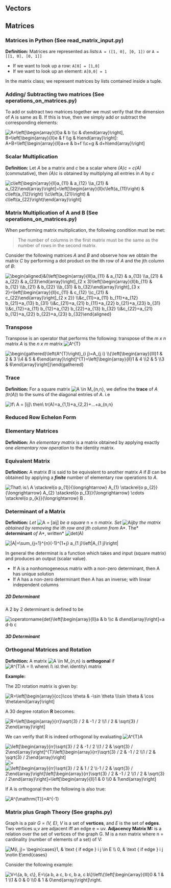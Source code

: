 

## Vectors 





## Matrices 

### Matrices in Python (See read_matrix_input.py)
**Definition:** Matrices are represented as _lists_:`A = ([1, 0], [0, 1])` or `A = [[1, 0], [0, 1]]`

* If we want to look up a row: `A[0] = [1,0]`
* If we want to look up an element: `A[0,0] = 1 `

In the matrix class; we represent matrices by lists contained inside a tuple.


### Adding/ Subtracting two matrices (See operations_on_matrices.py)

To add or subtract two matrices together we must verify that the dimension of A is same as B. If this is true, then we simply add or subtract the corresponding elements:

<img src="https://latex.codecogs.com/svg.image?A=\left[\begin{array}{ll}a&space;&&space;b&space;\\c&space;&&space;d\end{array}\right],&space;B=\left[\begin{array}{ll}e&space;&&space;f&space;\\g&space;&&space;h\end{array}\right]:&space;A&plus;B=\left[\begin{array}{ll}a&plus;e&space;&&space;b&plus;f&space;\\c&plus;g&space;&&space;d&plus;h\end{array}\right]" title="A=\left[\begin{array}{ll}a & b \\c & d\end{array}\right], B=\left[\begin{array}{ll}e & f \\g & h\end{array}\right]: A+B=\left[\begin{array}{ll}a+e & b+f \\c+g & d+h\end{array}\right]" />

### Scalar Multiplication

**Definition:** Let  _A_ be a matrix and _c_ be a scalar where  _(A)c = c(A)_ (commutative), then _(A)c_ is obtained by multiplying all entries in _A_ by _c_

<img src="https://latex.codecogs.com/svg.image?c\left[\begin{array}{ll}a_{11}&space;&&space;a_{12}&space;\\a_{21}&space;&&space;a_{22}\end{array}\right]=\left[\begin{array}{ll}c\left(a_{11}\right)&space;&&space;c\left(a_{12}\right)&space;\\c\left(a_{21}\right)&space;&&space;c\left(a_{22}\right)\end{array}\right]" title="c\left[\begin{array}{ll}a_{11} & a_{12} \\a_{21} & a_{22}\end{array}\right]=\left[\begin{array}{ll}c\left(a_{11}\right) & c\left(a_{12}\right) \\c\left(a_{21}\right) & c\left(a_{22}\right)\end{array}\right]" />


### Matrix Multiplication of A and B (See operations_on_matrices.py)

When performing matrix multiplication, the following condition must be met:
> The number of columns in the first matrix must be the same as the number of rows in the second matrix.

Consider the following matrices *A* and *B* and observe how we obtain the matrix *C* by performing a dot product on the ith row of *A* and the jth column of *B*:

<img src="https://latex.codecogs.com/svg.image?\begin{aligned}&{\left[\begin{array}{lll}a_{11}&space;&&space;a_{12}&space;&&space;a_{13}&space;\\a_{21}&space;&&space;a_{22}&space;&&space;a_{23}\end{array}\right]_{2&space;x&space;3}\left[\begin{array}{ll}b_{11}&space;&&space;b_{12}&space;\\b_{21}&space;&&space;b_{22}&space;\\b_{31}&space;&&space;b_{32}\end{array}\right]_{3&space;x&space;2}=\left[\begin{array}{ll}c_{11}&space;&&space;c_{12}&space;\\c_{21}&space;&&space;c_{22}\end{array}\right]_{2&space;x&space;2}}&space;\\&c_{11}=a_{11}&space;b_{11}&plus;a_{12}&space;b_{21}&plus;a_{13}&space;b_{31}&space;\\&c_{21}=a_{21}&space;b_{11}&plus;a_{22}&space;b_{21}&plus;a_{23}&space;b_{31}&space;\\&c_{12}=a_{11}&space;b_{12}&plus;a_{12}&space;b_{22}&plus;a_{13}&space;b_{32}&space;\\&c_{22}=a_{21}&space;b_{12}&plus;a_{22}&space;b_{22}&plus;a_{23}&space;b_{32}\end{aligned}" title="\begin{aligned}&{\left[\begin{array}{lll}a_{11} & a_{12} & a_{13} \\a_{21} & a_{22} & a_{23}\end{array}\right]_{2 x 3}\left[\begin{array}{ll}b_{11} & b_{12} \\b_{21} & b_{22} \\b_{31} & b_{32}\end{array}\right]_{3 x 2}=\left[\begin{array}{ll}c_{11} & c_{12} \\c_{21} & c_{22}\end{array}\right]_{2 x 2}} \\&c_{11}=a_{11} b_{11}+a_{12} b_{21}+a_{13} b_{31} \\&c_{21}=a_{21} b_{11}+a_{22} b_{21}+a_{23} b_{31} \\&c_{12}=a_{11} b_{12}+a_{12} b_{22}+a_{13} b_{32} \\&c_{22}=a_{21} b_{12}+a_{22} b_{22}+a_{23} b_{32}\end{aligned}" />

### Transpose

Transpose is an operator that performs the following: transpose of the _m x n_ matrix *A* is the _n x m_ matrix <img src="https://latex.codecogs.com/svg.image?A^{T}" title="A^{T}" /> 

<img src="https://latex.codecogs.com/svg.image?\begin{gathered}\left(A^{T}\right)_{i&space;j}=A_{j&space;i}&space;\\{\left[\begin{array}{lll}1&space;&&space;2&space;&&space;3&space;\\4&space;&&space;5&space;&&space;6\end{array}\right]^{T}=\left[\begin{array}{ll}1&space;&&space;4&space;\\2&space;&&space;5&space;\\3&space;&&space;6\end{array}\right]}\end{gathered}" title="\begin{gathered}\left(A^{T}\right)_{i j}=A_{j i} \\{\left[\begin{array}{lll}1 & 2 & 3 \\4 & 5 & 6\end{array}\right]^{T}=\left[\begin{array}{ll}1 & 4 \\2 & 5 \\3 & 6\end{array}\right]}\end{gathered}" />

### Trace

**Definition:** For a square matrix <img src="https://latex.codecogs.com/svg.image?A&space;\in&space;M_{n,n}" title="A \in M_{n,n}" />, we define the **trace** of _A (tr(A)_) to the sums of the diagonal entries of _A_. i.e

<img src="https://latex.codecogs.com/svg.image?If\&space;A&space;=&space;[ij]\&space;then\&space;tr(A)=a_{1,1}&plus;a_{2,2}&plus;...&plus;a_{n,n}" title="If\ A = [ij]\ then\ tr(A)=a_{1,1}+a_{2,2}+...+a_{n,n}" />

### Reduced Row Echelon Form



### Elementary Matrices
**Definition:** An _elementary matrix_ is a matrix obtained by applying exactly one _elementary row operation_ to the identity matrix. 

### Equivalent Matrix 
**Definition:** A matrix _B_ is said to be equivalent to another matrix _A_ if _B_ can be obtained by applying a ***finite*** number of elementary row operations to _A_.

<img src="https://latex.codecogs.com/svg.image?That\&space;is:\&space;A&space;\stackrel{o&space;p_{1}}{\longrightarrow}&space;A_{1}&space;\stackrel{o&space;p_{2}}{\longrightarrow}&space;A_{2}&space;\stackrel{o&space;p_{3}}{\longrightarrow}&space;\cdots&space;\stackrel{o&space;p_{k}}{\longrightarrow}&space;B&space;." title="That\ is:\ A \stackrel{o p_{1}}{\longrightarrow} A_{1} \stackrel{o p_{2}}{\longrightarrow} A_{2} \stackrel{o p_{3}}{\longrightarrow} \cdots \stackrel{o p_{k}}{\longrightarrow} B ." />

### Determinant of a Matrix

**Definition:** *Let* <img src="https://latex.codecogs.com/svg.image?A&space;=&space;[aij]" title="A = [aij]" /> *be a square* n × n *matrix. Set* <img src="https://latex.codecogs.com/svg.image?Aij&space;" title="Aij " />*by the matrix obtained by removing the* i*th row and* j*th column from* A*. The* **determinant** *of* A*, written* <img src="https://latex.codecogs.com/svg.image?det(A)" title="det(A)" />

<img src="https://latex.codecogs.com/svg.image?|A|=\sum_{j=1}^{n}(-1)^{1&plus;j}&space;a_{1&space;j}\left|A_{1&space;j}\right|" title="|A|=\sum_{j=1}^{n}(-1)^{1+j} a_{1 j}\left|A_{1 j}\right|" />

In general the determinat is a function which takes and input (square matrix) and produces an output (scalar value).

* If A is a nonhomogeneous matrix with a non-zero determinant, then A has unique solution
* If A has a non-zero determinant then A has an inverse; with linear independent columns

##### 2D Determinant 

A 2 by 2 determinant is defined to be

<img src="https://latex.codecogs.com/svg.image?\operatorname{det}\left[\begin{array}{ll}a&space;&&space;b&space;\\c&space;&&space;d\end{array}\right]=a&space;d-b&space;c" title="\operatorname{det}\left[\begin{array}{ll}a & b \\c & d\end{array}\right]=a d-b c" />

##### 3D Determinant 



### Orthogonal Matrices and Rotation 

**Definition:** A matrix <img src="https://latex.codecogs.com/svg.image?A&space;\in&space;M_{n,n}" title="A \in M_{n,n}" /> is **orthogonal** if <img src="https://latex.codecogs.com/svg.image?A^{T}A&space;=&space;I\&space;where\&space;I\&space;is\&space;the\&space;identity\&space;matrix" title="A^{T}A = I\ where\ I\ is\ the\ identity\ matrix" />

**Example:**

The 2D rotation matrix is given by:

<img src="https://latex.codecogs.com/svg.image?R=\left[\begin{array}{cc}\cos&space;\theta&space;&&space;-\sin&space;\theta&space;\\\sin&space;\theta&space;&&space;\cos&space;\theta\end{array}\right]" title="R=\left[\begin{array}{cc}\cos \theta & -\sin \theta \\\sin \theta & \cos \theta\end{array}\right]" />

A 30 degree rotation **R** becomes:

<img src="https://latex.codecogs.com/svg.image?R=\left[\begin{array}{rr}\sqrt{3}&space;/&space;2&space;&&space;-1&space;/&space;2&space;\\1&space;/&space;2&space;&&space;\sqrt{3}&space;/&space;2\end{array}\right]" title="R=\left[\begin{array}{rr}\sqrt{3} / 2 & -1 / 2 \\1 / 2 & \sqrt{3} / 2\end{array}\right]" />

We can verify that R is indeed orthogonal by evaluating <img src="https://latex.codecogs.com/svg.image?A^{T}A" title="A^{T}A" />

<img src="https://latex.codecogs.com/svg.image?\left[\begin{array}{rr}\sqrt{3}&space;/&space;2&space;&&space;-1&space;/&space;2&space;\\1&space;/&space;2&space;&&space;\sqrt{3}&space;/&space;2\end{array}\right]^{T}\left[\begin{array}{rr}\sqrt{3}&space;/&space;2&space;&&space;-1&space;/&space;2&space;\\1&space;/&space;2&space;&&space;\sqrt{3}&space;/&space;2\end{array}\right]" title="\left[\begin{array}{rr}\sqrt{3} / 2 & -1 / 2 \\1 / 2 & \sqrt{3} / 2\end{array}\right]^{T}\left[\begin{array}{rr}\sqrt{3} / 2 & -1 / 2 \\1 / 2 & \sqrt{3} / 2\end{array}\right]" /> <img src="https://latex.codecogs.com/svg.image?=" title="=" /> <img src="https://latex.codecogs.com/svg.image?\left[\begin{array}{rr}\sqrt{3}&space;/&space;2&space;&&space;1&space;/&space;2&space;\\-1&space;/&space;2&space;&&space;\sqrt{3}&space;/&space;2\end{array}\right]\left[\begin{array}{rr}\sqrt{3}&space;/&space;2&space;&&space;-1&space;/&space;2&space;\\1&space;/&space;2&space;&&space;\sqrt{3}&space;/&space;2\end{array}\right]=\left[\begin{array}{ll}1&space;&&space;0&space;\\0&space;&&space;1\end{array}\right]" title="\left[\begin{array}{rr}\sqrt{3} / 2 & 1 / 2 \\-1 / 2 & \sqrt{3} / 2\end{array}\right]\left[\begin{array}{rr}\sqrt{3} / 2 & -1 / 2 \\1 / 2 & \sqrt{3} / 2\end{array}\right]=\left[\begin{array}{ll}1 & 0 \\0 & 1\end{array}\right]" />

If A is orthogonal then the following is also true:

<img src="https://latex.codecogs.com/svg.image?A^{\mathrm{T}}=A^{-1}" title="A^{\mathrm{T}}=A^{-1}" />




### Matrix plus Graph Theory (See graphs.py)

Graph is a pair _G = (V, E)_, _V_ is a set of **vertices**, and _E_ is the set of **edges**. Two vertices u,v are adjacent iff an edge e = uv.
**Adjacency Matrix M:** is a relation over the set of vertices of the graph G. M is a nxn matrix where n = cardinality (number of elements of a set) of V:

<img src="https://latex.codecogs.com/svg.image?M(i,&space;j)=&space;\begin{cases}1,&space;&&space;\text&space;{&space;if&space;edge&space;}&space;i&space;j&space;\in&space;E&space;\\&space;0,&space;&&space;\text&space;{&space;if&space;edge&space;}&space;i&space;j&space;\notin&space;E\end{cases}" title="M(i, j)= \begin{cases}1, & \text { if edge } i j \in E \\ 0, & \text { if edge } i j \notin E\end{cases}" />

Consider the following example:

<img src="https://latex.codecogs.com/svg.image?V=\{a,&space;b,&space;c\},&space;E=\{a&space;b,&space;a&space;c,&space;b&space;c,&space;b&space;a,&space;c&space;b\}\left\{\left[\begin{array}{lll}0&space;&&space;1&space;&&space;1&space;\\1&space;&&space;0&space;&&space;0&space;\\0&space;&&space;1&space;&&space;0\end{array}\right]\right." title="V=\{a, b, c\}, E=\{a b, a c, b c, b a, c b\}\left\{\left[\begin{array}{lll}0 & 1 & 1 \\1 & 0 & 0 \\0 & 1 & 0\end{array}\right]\right." />
